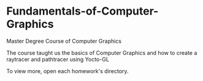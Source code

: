 # Fundamentals-of-Computer-Graphics
Master Degree Course of Computer Graphics

The course taught us the basics of Computer Graphics and how to create a raytracer and pathtracer using Yocto-GL

To view more, open each homework's directory.
